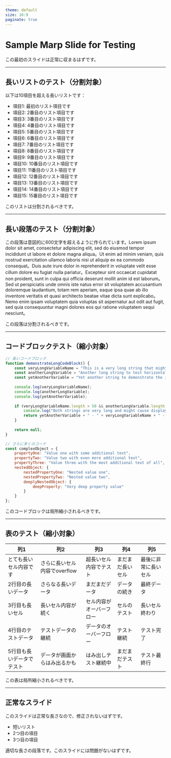 ```yaml
---
theme: default
size: 16:9
paginate: true
---
```


# Sample Marp Slide for Testing

この最初のスライドは正常に収まるはずです。

***

## 長いリストのテスト（分割対象）

以下は10項目を超える長いリストです：

- 項目1: 最初のリスト項目です
- 項目2: 2番目のリスト項目です
- 項目3: 3番目のリスト項目です
- 項目4: 4番目のリスト項目です
- 項目5: 5番目のリスト項目です
- 項目6: 6番目のリスト項目です
- 項目7: 7番目のリスト項目です
- 項目8: 8番目のリスト項目です
- 項目9: 9番目のリスト項目です
- 項目10: 10番目のリスト項目です
- 項目11: 11番目のリスト項目です
- 項目12: 12番目のリスト項目です
- 項目13: 13番目のリスト項目です
- 項目14: 14番目のリスト項目です
- 項目15: 15番目のリスト項目です

このリストは分割されるべきです。

***

## 長い段落のテスト（分割対象）

この段落は意図的に600文字を超えるように作られています。Lorem ipsum dolor sit amet, consectetur adipiscing elit, sed do eiusmod tempor incididunt ut labore et dolore magna aliqua。Ut enim ad minim veniam, quis nostrud exercitation ullamco laboris nisi ut aliquip ex ea commodo consequat。Duis aute irure dolor in reprehenderit in voluptate velit esse cillum dolore eu fugiat nulla pariatur。Excepteur sint occaecat cupidatat non proident, sunt in culpa qui officia deserunt mollit anim id est laborum。Sed ut perspiciatis unde omnis iste natus error sit voluptatem accusantium doloremque laudantium, totam rem aperiam, eaque ipsa quae ab illo inventore veritatis et quasi architecto beatae vitae dicta sunt explicabo。Nemo enim ipsam voluptatem quia voluptas sit aspernatur aut odit aut fugit, sed quia consequuntur magni dolores eos qui ratione voluptatem sequi nesciunt。

この段落は分割されるべきです。

***

## コードブロックテスト（縮小対象）

```javascript
// 長いコードブロック
function demonstrateLongCodeBlock() {
    const veryLongVariableName = "This is a very long string that might cause overflow";
    const anotherLongVariable = "Another long string to test horizontal overflow";
    const yetAnotherVariable = "Yet another string to demonstrate the issue";
    
    console.log(veryLongVariableName);
    console.log(anotherLongVariable);
    console.log(yetAnotherVariable);
    
    if (veryLongVariableName.length > 50 && anotherLongVariable.length > 50) {
        console.log("Both strings are very long and might cause display issues");
        return yetAnotherVariable + " - " + veryLongVariableName + " - " + anotherLongVariable;
    }
    
    return null;
}

// さらに多くのコード
const complexObject = {
    propertyOne: "Value one with some additional text",
    propertyTwo: "Value two with even more additional text",
    propertyThree: "Value three with the most additional text of all",
    nestedObject: {
        nestedPropertyOne: "Nested value one",
        nestedPropertyTwo: "Nested value two",
        deeplyNestedObject: {
            deepProperty: "Very deep property value"
        }
    }
};
```

このコードブロックは局所縮小されるべきです。

***

## 表のテスト（縮小対象）

| 列1            | 列2                 | 列3           | 列4       | 列5         |
| ------------- | ------------------ | ------------ | -------- | ---------- |
| とても長いセル内容です   | さらに長いセル内容でoverflow | 超長いセル内容でテスト  | まだまだ長いセル | 最後に非常に長いセル |
| 2行目の長いデータ     | さらなる長いデータ          | まだまだデータ      | データの続き   | 最終データ      |
| 3行目も長いセル      | 長いセル内容が続く          | セル内容がオーバーフロー | セルのテスト   | 長いセル終わり    |
| 4行目のテストデータ    | テストデータの継続          | データのオーバーフロー  | テスト継続    | テスト完了      |
| 5行目も長いデータでテスト | データが画面からはみ出るかも     | はみ出しテスト継続中   | まだまだテスト  | テスト最終行     |

この表は局所縮小されるべきです。

***

## 正常なスライド

このスライドは正常な長さなので、修正されないはずです。

- 短いリスト
- 2つ目の項目
- 3つ目の項目

適切な長さの段落です。このスライドには問題がないはずです。
